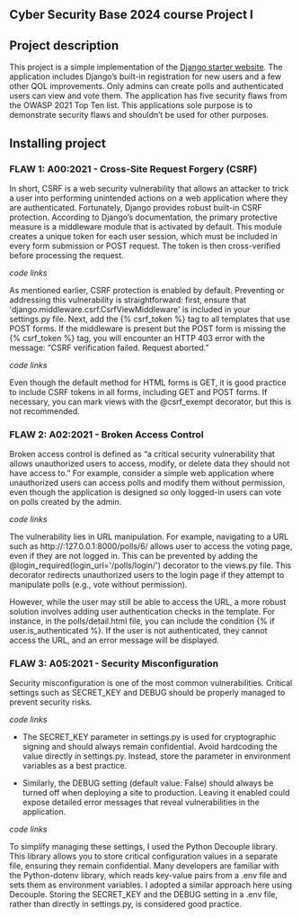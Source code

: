 ## Cyber Security Base 2024 course Project I

## Project description 

This project is a simple implementation of the [Django starter website](https://docs.djangoproject.com/en/5.1/intro/tutorial01/). The application includes Django’s built-in registration for new users and a few other QOL improvements. Only admins can create polls and authenticated users can view and vote them. The application has five security flaws from the OWASP 2021 Top Ten list. This applications sole purpose is to demonstrate security flaws and shouldn’t be used for other purposes. 

## Installing project

### FLAW 1: A00:2021 - Cross-Site Request Forgery (CSRF)

In short, CSRF is a web security vulnerability that allows an attacker to trick a user into performing unintended actions on a web application where they are authenticated. Fortunately, Django provides robust built-in CSRF protection. According to Django’s documentation, the primary protective measure is a middleware module that is activated by default. This module creates a unique token for each user session, which must be included in every form submission or POST request. The token is then cross-verified before processing the request.

*code links*

As mentioned earlier, CSRF protection is enabled by default. Preventing or addressing this vulnerability is straightforward: first, ensure that 'django.middleware.csrf.CsrfViewMiddleware' is included in your settings.py file. Next, add the {% csrf_token %} tag to all templates that use POST forms. If the middleware is present but the POST form is missing the {% csrf_token %} tag, you will encounter an HTTP 403 error with the message: “CSRF verification failed. Request aborted.”

*code links*

Even though the default method for HTML forms is GET, it is good practice to include CSRF tokens in all forms, including GET and POST forms. If necessary, you can mark views with the @csrf_exempt decorator, but this is not recommended.

### FLAW 2: A02:2021 - Broken Access Control

Broken access control is defined as “a critical security vulnerability that allows unauthorized users to access, modify, or delete data they should not have access to.” For example, consider a simple web application where unauthorized users can access polls and modify them without permission, even though the application is designed so only logged-in users can vote on polls created by the admin.

*code links*

The vulnerability lies in URL manipulation. For example, navigating to a URL such as http://&#58;127.0.0.1:8000/polls/6/ allows user to access the voting page, even if they are not logged in. This can be prevented by adding the @login_required(login_url='/polls/login/') decorator to the views.py file. This decorator redirects unauthorized users to the login page if they attempt to manipulate polls (e.g., vote without permission).

However, while the user may still be able to access the URL, a more robust solution involves adding user authentication checks in the template. For instance, in the polls/detail.html file, you can include the condition {% if user.is_authenticated %}. If the user is not authenticated, they cannot access the URL, and an error message will be displayed.

### FLAW 3: A05:2021 - Security Misconfiguration

Security misconfiguration is one of the most common vulnerabilities. Critical settings such as SECRET_KEY and DEBUG should be properly managed to prevent security risks.

*code links*

- The SECRET_KEY parameter in settings.py is used for cryptographic signing and should always remain confidential. Avoid hardcoding the value directly in settings.py. Instead, store the parameter in environment variables as a best practice.

- Similarly, the DEBUG setting (default value: False) should always be turned off when deploying a site to production. Leaving it enabled could expose detailed error messages that reveal vulnerabilities in the application.

*code links*

To simplify managing these settings, I used the Python Decouple library. This library allows you to store critical configuration values in a separate file, ensuring they remain confidential. Many developers are familiar with the Python-dotenv library, which reads key-value pairs from a .env file and sets them as environment variables. I adopted a similar approach here using Decouple. Storing the SECRET_KEY and the DEBUG setting in a .env file, rather than directly in settings.py, is considered good practice.
